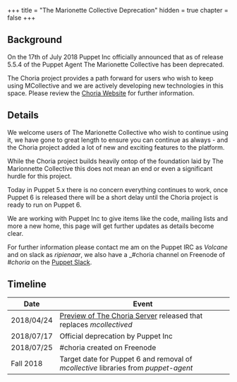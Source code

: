 +++
title = "The Marionette Collective Deprecation"
hidden = true
chapter = false
+++

## Background

On the 17th of July 2018 Puppet Inc officially announced that as of release 5.5.4 of the Puppet Agent The Marionette Collective has been deprecated.

The Choria project provides a path forward for users who wish to keep using MCollective and we are actively developing new technologies in this space.  Please review the [Choria Website](https://choria.io) for further information.

## Details

We welcome users of The Marionette Collective who wish to continue using it, we have gone to great length to ensure you can continue as always - and the Choria project added a lot of new and exciting features to the platform.

While the Choria project builds heavily ontop of the foundation laid by The Marionnette Collective this does not mean an end or even a significant hurdle for this project.

Today in Puppet 5.x there is no concern everything continues to work, once Puppet 6 is released there will be a short delay until the Choria project is ready to run on Puppet 6.

We are working with Puppet Inc to give items like the code, mailing lists and more a new home, this page will get further updates as details become clear.

For further information please contact me am on the Puppet IRC as _Volcane_ and on slack as _ripienaar_, we also have a _#choria channel on Freenode of _#choria_ on the [Puppet Slack](http://slack.puppet.com/).

## Timeline

|Date|Event|
|----|-----|
|2018/04/24|[Preview of The Choria Server](/docs/configuration/choria_server/) released that replaces _mcollectived_|
|2018/07/17|Official deprecation by Puppet Inc|
|2018/07/25|#choria created on Freenode|
|Fall 2018|Target date for Puppet 6 and removal of _mcollective_ libraries from _puppet-agent_|

